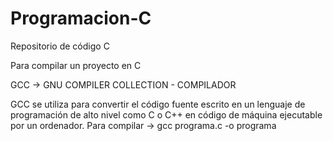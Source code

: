 # Programacion-C
Repositorio de código C

Para compilar un proyecto en C

GCC -> GNU COMPILER COLLECTION - COMPILADOR

GCC se utiliza para convertir el código fuente escrito en un lenguaje de
programación de alto nivel como C o C++ en código de máquina ejecutable por un ordenador.
  Para compilar
  -> gcc programa.c -o programa
